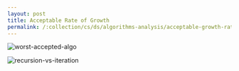 ```yaml
---
layout: post
title: Acceptable Rate of Growth
permalink: /:collection/cs/ds/algorithms-analysis/acceptable-growth-rates
---
```


![worst-accepted-algo]({{site.cdn}}/cse/algo/analysis/worst-accepted-algo.png)

![recursion-vs-iteration]({{site.cdn}}/cse/algo/analysis/recursion-vs-iteration.png)